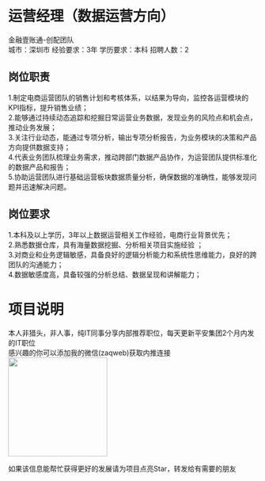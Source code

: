 # 运营经理（数据运营方向）
金融壹账通-创配团队  
城市：深圳市 经验要求：3年 学历要求：本科  招聘人数：2

## 岗位职责
1.制定电商运营团队的销售计划和考核体系，以结果为导向，监控各运营模块的KPI指标，提升销售业绩；    
2.能够通过持续动态追踪和挖掘日常运营业务数据，发现业务的风险点和机会点，推动业务发展；    
3.关注行业动态，能通过专项分析，输出专项分析报告，为业务模块的决策和产品方向提供数据支持；    
4.代表业务团队梳理业务需求，推动跨部门数据产品协作，为运营团队提供标准化的数据产品和报告；    
5.协助运营团队进行基础运营板块数据质量分析，确保数据的准确性，能够发现问题并迅速解决问题。

## 岗位要求
1.本科及以上学历，3年以上数据运营相关工作经验，电商行业背景优先；   
2.熟悉数据仓库，具有海量数据挖掘、分析相关项目实施经验 ；    
3.对商业和业务逻辑敏感，具备良好的逻辑分析能力和系统性思维能力，良好的跨团队的沟通能力；    
4.数据敏感度高，具备较强的分析总结、数据呈现和讲解能力；

# 项目说明

本人非猎头，非人事，纯IT同事分享内部推荐职位，每天更新平安集团2个月内发的IT职位  
感兴趣的你可以添加我的微信(zaqweb)获取内推连接  
<img src="https://github.com/zaqweb/PA-IT-JOBS/blob/master/WechatICode.jpeg"  height="200" width="200">

如果该信息能帮忙获得更好的发展请为项目点亮Star，转发给有需要的朋友




